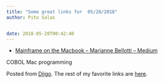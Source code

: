 ```yaml
---
title: "Some great links for  05/28/2018"
author: Pito Salas


date: 2018-05-28T00:42:40
---
```




  * [Mainframe on the Macbook – Marianne Bellotti – Medium](<https://medium.com/@bellmar/mainframe-on-the-macbook-51bc1806d869?source=userActivityShare-d383785221d0-1527427174>)

COBOL Mac programming

Posted from [Diigo](<https://www.diigo.com>). The rest of my favorite links
are [here](<https://www.diigo.com/user/pitosalas>).


